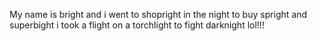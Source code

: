 My name is bright and i went to shopright in the night to buy spright and superbight i took a flight on a torchlight to fight darknight lol!!!
